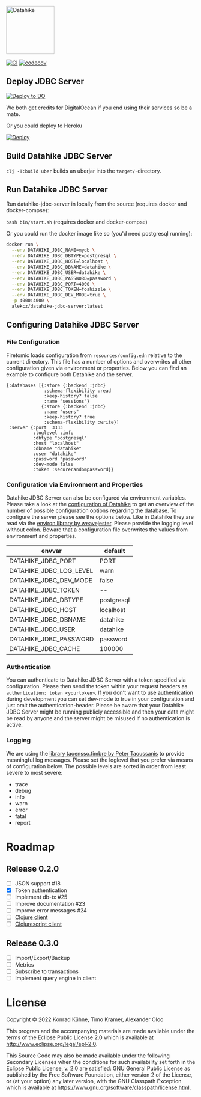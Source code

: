 <p align="left">
    <img alt="Datahike" src="https://raw.githubusercontent.com/replikativ/datahike/main/doc/assets/datahike-logo.svg" height="128em">
</p>

[![CI](https://github.com/alekcz/datahike-jdbc-server/actions/workflows/main.yml/badge.svg)](https://github.com/alekcz/datahike-jdbc-server/actions/workflows/main.yml) [![codecov](https://codecov.io/gh/alekcz/datahike-jdbc-server/branch/main/graph/badge.svg?token=UkLQlpnfbp)](https://codecov.io/gh/alekcz/datahike-jdbc-server)   

## Deploy JDBC Server

[![Deploy to DO](https://www.deploytodo.com/do-btn-blue.svg)](https://cloud.digitalocean.com/apps/new?repo=https://github.com/alekcz/datahike-jdbc-server/tree/main&refcode=a0cfd79e40a2)  

We both get credits for DigitalOcean if you end using their services so be a mate.   

Or you could deploy to Heroku  

[![Deploy](https://www.herokucdn.com/deploy/button.svg)](https://heroku.com/deploy?template=https://github.com/alekcz/datahike-jdbc-server/tree/refactor)

## Build Datahike JDBC Server

`clj -T:build uber` builds an uberjar into the `target/`-directory.

## Run Datahike JDBC Server

Run datahike-jdbc-server in locally from the source (requires docker and docker-compse):

`bash bin/start.sh` (requires docker and docker-compse)

Or you could run the docker image like so (you'd need postgresql running):

```bash 
docker run \
  --env DATAHIKE_JDBC_NAME=mydb \
  --env DATAHIKE_JDBC_DBTYPE=postgresql \
  --env DATAHIKE_JDBC_HOST=localhost \
  --env DATAHIKE_JDBC_DBNAME=datahike \
  --env DATAHIKE_JDBC_USER=datahike \
  --env DATAHIKE_JDBC_PASSWORD=password \
  --env DATAHIKE_JDBC_PORT=4000 \
  --env DATAHIKE_JDBC_TOKEN=foshizzle \
  --env DATAHIKE_JDBC_DEV_MODE=true \
  -p 4000:4000 \
  alekcz/datahike-jdbc-server:latest 
```

## Configuring Datahike JDBC Server
### File Configuration

Firetomic loads configuration from `resources/config.edn` relative to the
current directory. This file has a number of options and overwrites all other
configuration given via environment or properties. Below you can find an example
to configure both Datahike and the server.
```
{:databases [{:store {:backend :jdbc}
              :schema-flexibility :read
              :keep-history? false
              :name "sessions"}
             {:store {:backend :jdbc}
              :name "users"
              :keep-history? true
              :schema-flexibility :write}]
 :server {:port  3333
          :loglevel :info
          :dbtype "postgresql"
          :host "localhost"
          :dbname "datahike"
          :user "datahike"
          :password "password"
          :dev-mode false
          :token :securerandompassword}}
```

### Configuration via Environment and Properties

Datahike JDBC Server can also be configured via environment variables. 
Please take a look at the [configuration of Datahike](https://github.com/replikativ/datahike/blob/development/doc/config.md) to get an
overview of the number of possible configuration options regarding the database.
To configure the server please see the options below. Like in Datahike they are
read via the [environ library by weavejester](https://github.com/weavejester/environ).
Please provide the logging level without colon. Beware that a configuration file
overwrites the values from environment and properties.

envvar                        | default
------------------------------|-------------
DATAHIKE_JDBC_PORT            | PORT || 4000
DATAHIKE_JDBC_LOG_LEVEL       | warn
DATAHIKE_JDBC_DEV_MODE        | false
DATAHIKE_JDBC_TOKEN           | --
DATAHIKE_JDBC_DBTYPE          | postgresql
DATAHIKE_JDBC_HOST            | localhost
DATAHIKE_JDBC_DBNAME          | datahike
DATAHIKE_JDBC_USER            | datahike
DATAHIKE_JDBC_PASSWORD        | password
DATAHIKE_JDBC_CACHE           | 100000

### Authentication

You can authenticate to Datahike JDBC Server with a token specified via configuration. Please
then send the token within your request headers as `authentication: token <yourtoken>`.
If you don't want to use authentication during development you can set dev-mode to true
in your configuration and just omit the authentication-header. Please be aware that your
Datahike JDBC Server might be running publicly accessible and then your data might be read
by anyone and the server might be misused if no authentication is active.

### Logging

We are using the [library taoensso.timbre by Peter Taoussanis](https://github.com/ptaoussanis/timbre/) to provide
meaningful log messages. Please set the loglevel that you prefer via means
of configuration below. The possible levels are sorted in order from least
severe to most severe:
- trace
- debug
- info
- warn
- error
- fatal
- report

# Roadmap

## Release 0.2.0
- [ ] JSON support #18
- [x] Token authentication
- [ ] Implement db-tx #25
- [ ] Improve documentation #23
- [ ] Improve error messages #24
- [ ] [Clojure client](https://github.com/replikativ/datahike-client/)
- [ ] [Clojurescript client](https://github.com/replikativ/datahike-client/)

## Release 0.3.0
- [ ] Import/Export/Backup
- [ ] Metrics
- [ ] Subscribe to transactions
- [ ] Implement query engine in client

# License

Copyright © 2022 Konrad Kühne, Timo Kramer, Alexander Oloo

This program and the accompanying materials are made available under the
terms of the Eclipse Public License 2.0 which is available at
http://www.eclipse.org/legal/epl-2.0.

This Source Code may also be made available under the following Secondary
Licenses when the conditions for such availability set forth in the Eclipse
Public License, v. 2.0 are satisfied: GNU General Public License as published by
the Free Software Foundation, either version 2 of the License, or (at your
option) any later version, with the GNU Classpath Exception which is available
at https://www.gnu.org/software/classpath/license.html.